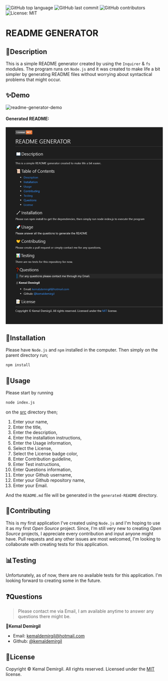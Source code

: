   ![GitHub top language](https://img.shields.io/github/languages/top/kemaldemirgil/quicklyREADME?color=yellow&label=JavaScript&logo=javascript)
  ![GitHub last commit](https://img.shields.io/github/last-commit/kemaldemirgil/quicklyREADME?label=Last%20Commit&logo=github&logoColor=green)
  ![GitHub contributors](https://img.shields.io/github/contributors/kemaldemirgil/quicklyREADME?color=cyan&label=Contributors&logo=github&logoColor=cyan)
  ![License: MIT](https://img.shields.io/badge/License-MIT-purple.svg)
  # README GENERATOR

  ## 📖Description
  This is a simple README generator created by using the `Inquirer` & `fs` modules. The program runs on `Node.js` and it was created to make life a bit simpler by generating README files without worrying about syntactical problems that might occur.
  
  ## ✨Demo
  ![readme-generator-demo](images/README.gif)
  #### Generated README:
  ![readme-generator-demo](images/ss.PNG)
  
  ## 🔧Installation
  Please have `Node.js` and `npm` installed in the computer. Then simply on the parent directory run;
  ```bash
  npm install
  ```
  ## 🚀Usage
  Please start by running  
  ```bash
  node index.js
  ```
  on the <ins>src</ins> directory then; 
  
  1. Enter your name,
  2. Enter the title,
  3. Enter the description,
  4. Enter the installation instructions,
  5. Enter the Usage information,
  6. Select the License,
  7. Select the License badge color,
  8. Enter Contribution guideline,
  9. Enter Test instructions,
  10. Enter Questions information,
  11. Enter your Github username,
  12. Enter your Github repository name,
  13. Enter your Email.

  And the `README.md` file will be generated in the `generated-README` directory.

  ## 🤝Contributing
  This is my first application I've created using `Node.js` and I'm hoping to use it as my first *Open Source* project. Since, I'm still very new to creating *Open Source* projects, I appreciate every contribution and input anyone might have. Pull requests and any other issues are most welcomed, I'm looking to collaborate with creating tests for this application.

  ## 📊Testing
  Unfortunately, as of now, there are no available tests for this application. I'm looking forward to creating some in the future.

  ## ❓Questions
  > Please contact me via Email, I am available anytime to answer any questions there might be.
  
  👤**Kemal Demirgil**

  - Email: kemaldemirgil@hotmail.com
  - Github: [@kemaldemirgil](https://github.com/kemaldemirgil)

  ## 📝License
  Copyright © Kemal Demirgil. All rights reserved. Licensed under the [MIT](https://github.com/kemaldemirgil/quicklyREADME/blob/main/LICENSE) license.
  
  
